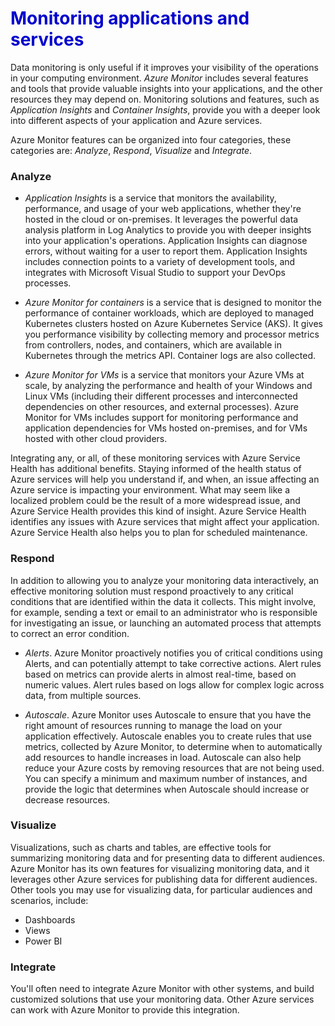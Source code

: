 <h1><strong><span style="color: #0000CD;">Monitoring applications and services</span></strong></h1>

Data monitoring is only useful if it improves your visibility of the operations in your computing environment. *Azure Monitor* includes several features and tools that provide valuable insights into your applications, and the other resources they may depend on. Monitoring solutions and features, such as *Application Insights* and *Container Insights*, provide you with a deeper look into different aspects of your application and Azure services.

Azure Monitor features can be organized into four categories, these categories are: *Analyze*, *Respond*, *Visualize* and *Integrate*.


### Analyze
- *Application Insights* is a service that monitors the availability, performance, and usage of your web applications, whether they're hosted in the cloud or on-premises. It leverages the powerful data analysis platform in Log Analytics to provide you with deeper insights into your application's operations.  Application Insights can diagnose errors, without waiting for a user to report them. Application Insights includes connection points to a variety of development tools, and integrates with Microsoft Visual Studio to support your DevOps processes.

- *Azure Monitor for containers* is a service that is designed to monitor the performance of container workloads, which are deployed to managed Kubernetes clusters hosted on Azure Kubernetes Service (AKS). It gives you performance visibility by collecting memory and processor metrics from controllers, nodes, and containers, which are available in Kubernetes through the metrics API. Container logs are also collected.

- *Azure Monitor for VMs* is a service that monitors your Azure VMs at scale, by analyzing the performance and health of your Windows and Linux VMs (including their different processes and interconnected dependencies on other resources, and external processes). Azure Monitor for VMs includes support for monitoring performance and application dependencies for VMs hosted on-premises, and for VMs hosted with other cloud providers.

Integrating any, or all, of these monitoring services with Azure Service Health has additional benefits. Staying informed of the health status of Azure services will help you understand if, and when, an issue affecting an Azure service is impacting your environment. What may seem like a localized problem could be the result of a more widespread issue, and Azure Service Health provides this kind of insight. Azure Service Health identifies any issues with Azure services that might affect your application. Azure Service Health also helps you to plan for scheduled maintenance.

### Respond
In addition to allowing you to analyze your monitoring data interactively, an effective monitoring solution must respond proactively to any critical conditions that are identified within the data it collects. This might involve, for example, sending a text or email to an administrator who is responsible for investigating an issue, or launching an automated process that attempts to correct an error condition.

- *Alerts*. Azure Monitor proactively notifies you of critical conditions using Alerts, and can potentially attempt to take corrective actions. Alert rules based on metrics can provide alerts in almost real-time, based on numeric values.  Alert rules based on logs allow for complex logic across data, from multiple sources.

- *Autoscale*. Azure Monitor uses Autoscale to ensure that you have the right amount of resources running to manage the load on your application effectively. Autoscale enables you to create rules that use metrics, collected by Azure Monitor, to determine when to automatically add resources to handle increases in load. Autoscale can also help reduce your Azure costs by removing resources that are not being used. You can specify a minimum and maximum number of instances, and provide the logic that determines when Autoscale should increase or decrease resources.


### Visualize
Visualizations, such as charts and tables, are effective tools for summarizing monitoring data and for presenting data to different audiences. Azure Monitor has its own features for visualizing monitoring data, and it leverages other Azure services for publishing data for different audiences. Other tools you may use for visualizing data, for particular audiences and scenarios, include:

- Dashboards
- Views
- Power BI


### Integrate
You'll often need to integrate Azure Monitor with other systems, and build customized solutions that use your monitoring data. Other Azure services can work with Azure Monitor to provide this integration.
